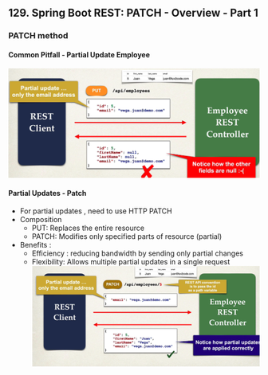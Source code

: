 ## 129. Spring Boot REST: PATCH - Overview - Part 1

### PATCH method 

#### Common Pitfall - Partial Update Employee 
![img.png](img.png)

#### Partial Updates - Patch 
* For partial updates , need to use HTTP PATCH
* Composition 
  * PUT: Replaces the entire resource
  * PATCH: Modifies only specified parts of resource (partial)
* Benefits : 
  * Efficiency : reducing bandwidth by sending only partial changes 
  * Flexibility: Allows multiple partial updates in a single request
![img_3.png](img_3.png)

